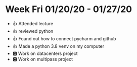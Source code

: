# Week Fri 01/20/20 - 01/27/20

* :+1: Attended lecture
* :+1: reviewed python
* :+1: Found out how to connect pycharm and github
* :+1: Made a python 3.8 venv on my computer
* :o2: Work on datacenters project
* :o2: Work on multipass project